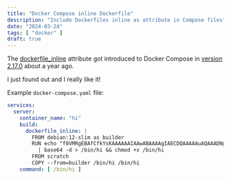 ```yaml
---
title: "Docker Compose inline Dockerfile"
description: "Include Dockerfiles inline as attribute in Compose files"
date: "2024-03-24"
tags: [ "docker" ]
draft: true
---
```


The [dockerfile_inline](https://docs.docker.com/compose/compose-file/build/#dockerfile_inline) attribute got introduced
to Docker Compose in [version 2.17.0](https://github.com/docker/compose/releases/tag/v2.17.0) about a year ago.

I just found out and I really like it!

Example `docker-compose.yaml` file:

```yaml
services:
  server:
    container_name: "hi"
    build:
      dockerfile_inline: |
        FROM debian:12-slim as builder
        RUN echo "f0VMRgEBAfCfkYsKAAAAAAIAAwABAAAAgIAECDQAAAAAuAQAAADNgOtYIAACACgABQAEAAEAAAAAAAAAAIAECACABAiiAAAAogAAAAUAAAAAEAAAAQAAAKQAAACkkAQIpJAECAkAAAAJAAAAugkAAAC5B5AECLsBAAAA66QAAADr6rsAAAAAuAEAAADNgA==" \
          | base64 -d > /bin/hi && chmod +x /bin/hi
        FROM scratch
        COPY --from=builder /bin/hi /bin/hi
    command: [ /bin/hi ]
```
